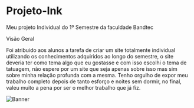 # Projeto-Ink
Meu projeto Individual do 1º Semestre da faculdade Bandtec

Visão Geral

Foi atribuido aos alunos a tarefa de criar um site totalmente individual utilizando os conhecimentos adquiridos ao longo do semestre, o site deveria ter como tema algo que eu gostasse e com isso escolhi o tema de tatuagem, não espere por um site que seja apenas sobre isso mas sim sobre minha relação profunda com a mesma. Tenho orgulho de expor meu trabalho completo depois de tanto esforço e noites sem dormir, no final, valeu muito a pena por ser o melhor trabalho que já fiz.

![Banner](https://media-exp1.licdn.com/dms/image/C4D22AQHFfKoA7VtDVQ/feedshare-shrink_2048_1536/0/1607613008278?e=1646265600&v=beta&t=pKcb--pRL_zou49QbfcMYsKtcTfbzLKGYjx9VgfPapc)
